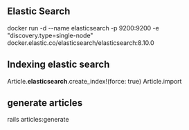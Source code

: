 ## Elastic Search
docker run -d --name elasticsearch -p 9200:9200 -e "discovery.type=single-node" docker.elastic.co/elasticsearch/elasticsearch:8.10.0

## Indexing elastic search
Article.__elasticsearch__.create_index!(force: true)
Article.import

## generate articles
rails articles:generate